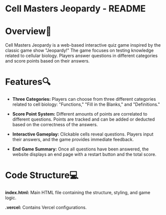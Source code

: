 # **Cell Masters Jeopardy - README**

# **Overview📝**
Cell Masters Jeopardy is a web-based interactive quiz game inspired by the classic game show "Jeopardy!" The game focuses on testing knowledge related to cellular biology. Players answer questions in different categories and score points based on their answers.

# **Features🔍**
+ **Three Categories:** Players can choose from three different categories related to cell biology: "Functions," "Fill in the Blanks," and "Definitions."
  
+ **Score Point System:** Different amounts of points are correlated to different questions. Points are tracked and can be added or deducted based on the correctness of the answers.
  
+ **Interactive Gameplay:** Clickable cells reveal questions. Players input their answers, and the game provides immediate feedback.
  
+ **End Game Summary:** Once all questions have been answered, the website displays an end page with a restart button and the total score.
  
# **Code Structure💻** 
**index.html:** Main HTML file containing the structure, styling, and game logic.

**.vercel:** Contains Vercel configurations.
